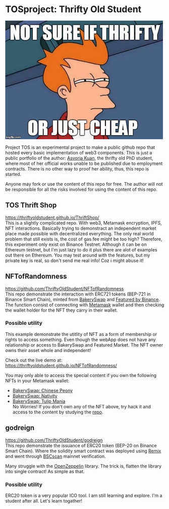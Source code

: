 # TOSproject: Thrifty Old Student 
![](https://raw.githubusercontent.com/ThriftyOldStudent/TOSproject/main/src/tos.jpeg)

Project TOS is an experimental project to make a public github repo that hosted every basic implementation of web3 components. This is just a public portfolio of the author: [Asvoria Kuan](https://asvoria.github.io/MyCV/), the thrifty old PhD student, where most of her official works unable to be published due to employment contracts. There is no other way to proof her ability, thus, this repo is started.   

Anyone may fork or use the content of this repo for free. The author will not be responsible for all the risks involved for using the content of this repo.  

## TOS Thrift Shop
https://thriftyoldstudent.github.io/ThriftShop/  
This is a slightly complicated repo. With web3, Metamask encryption, IPFS, NFT interactions. Basically trying to demonstract an independent market place made possible with decentralized everything. The only real world problem that still exists is, the cost of gas fee might be too high? Therefore, this experiment only exist on Binance Testnet. Although it can be on Ethereum testnet, but I'm just lazy to do it plus there are alot of examples out there on Ethereum. You may test around with the features, but my private key is real, so don't send me real info! Coz i might abuse it!  

## NFTofRandomness
https://github.com/ThriftyOldStudent/NFTofRandomness  
This repo demonstrate the interaction with ERC721 tokens (BEP-721 in Binance Smart Chain), minted from [BakerySwap](https://www.bakeryswap.org/) and [Featured by Binance](https://www.featured.market/). The function consist of connecting with [Metamask](https://metamask.io/) wallet and then checking the wallet holder for the NFT they carry in their wallet. 

### Possible utility  
This example demonstrate the utitlity of NFT as a form of membership or rights to access something. Even though the webApp does not have any relationship or access to BakerySwap and Featured Market. The NFT owner owns their asset whole and independent!

Check out the live demo at:  
https://thriftyoldstudent.github.io/NFTofRandomness/

You may only able to access the special content if you own the following NFTs in your Metamask wallet:  
* [BakerySwap: Chinese Peony](https://www.bakeryswap.org/#/exchange/bsc-artworks/artworkInfo/3310/0/1)  
* [BakerySwap: Nativity](https://www.bakeryswap.org/#/exchange/new-artworks/artworkInfo/26403/0/1)  
* [BakerySwap: Tulip Mania](https://www.bakeryswap.org/#/exchange/bsc-artworks/artworkInfo/3435/1/1)  
No Worries! If you don't own any of the NFT above, try hack it and access to the content by studying the [repo](https://github.com/ThriftyOldStudent/NFTofRandomness).

## godreign
https://github.com/ThriftyOldStudent/godreign  
This repo demonstrate the issuance of ERC20 token (BEP-20 on Binance Smart Chain). Where the solidity smart contract was deployed using [Remix](https://remix.ethereum.org/) and went through [BSCscan](https://bscscan.com/) mainnet verification.  

Many struggle with the [OpenZeppelin](https://github.com/OpenZeppelin) library. The trick is, flatten the library into single contract! As simple as that.

### Possible utility  
ERC20 token is a very popular ICO tool. I am still learning and explore. I'm a student after all. Let's learn togather!
